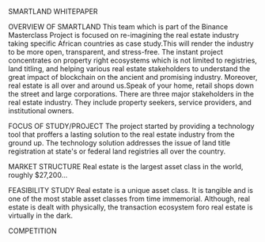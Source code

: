 SMARTLAND WHITEPAPER

OVERVIEW OF SMARTLAND
This team which is part of the Binance Masterclass Project is focused on re-imagining the real estate industry taking specific African countries as case study.This will render the industry to be more open, transparent, and stress-free.
The instant project concentrates on property right ecosystems which is not limited to registries, land titling, and helping various real estate stakeholders to understand the great impact of blockchain on the ancient and promising industry. Moreover, real estate is all over and around us.Speak of your home, retail shops down the street and large corporations.
There are three major stakeholders in the real estate industry. They include property seekers, service providers, and institutional owners.

FOCUS OF STUDY/PROJECT
The project started by providing a technology tool that proffers a lasting solution to the real estate industry from the ground up. The technology solution addresses the issue of land title registration at state's or federal land registries all over the country.

MARKET STRUCTURE
Real estate is the largest asset class in the world, roughly $27,200...


FEASIBILITY STUDY
Real estate is a unique asset class. It is tangible and is one of the most stable asset classes from time immemorial. Although, real estate is dealt with physically, the transaction ecosystem foro real estate is virtually in the dark.

COMPETITION
